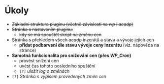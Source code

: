 # Úkoly

* ~~Základní struktura pluginu (včetně závislosti na _wp_ i _acadp_)~~
* ~~Stránka s nastavením pluginu:~~
  - ~~kdy se má spouštět skript na změnu cen~~
* ~~Stránka s přehledem všech _acadp_ inzerátů a stavu a vývoje jejich cen~~
  - __přidat podbarvení dle stavu vývoje ceny inzerátu__ (viz. nápověda na stránce)
* __Samotná funkcionalita pro snižování cen (přes _WP\_Cron_)__
  - provést snížení cen
  - uvést čas tohoto posledního spuštění
  - `[?]` _uložit log o změnách_
* `[?]` _Stránka s výpisem provedených změn cen_

